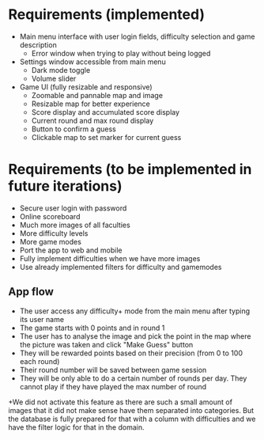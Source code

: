 # Requirements (implemented)

- Main menu interface with user login fields, difficulty selection and game description
  - Error window when trying to play without being logged
- Settings window accessible from main menu
  - Dark mode toggle
  - Volume slider
- Game UI (fully resizable and responsive)
  - Zoomable and pannable map and image
  - Resizable map for better experience
  - Score display and accumulated score display
  - Current round and max round display
  - Button to confirm a guess
  - Clickable map to set marker for current guess

# Requirements (to be implemented in future iterations)
- Secure user login with password
- Online scoreboard
- Much more images of all faculties
- More difficulty levels
- More game modes
- Port the app to web and mobile
- Fully implement difficulties when we have more images
- Use already implemented filters for difficulty and gamemodes

## App flow

- The user access any difficulty+ mode from the main menu after typing its user name
- The game starts with 0 points and in round 1
- The user has to analyse the image and pick the point in the map where the picture was taken and click "Make Guess" button
- They will be rewarded points based on their precision (from 0 to 100 each round)
- Their round number will be saved between game session
- They will be only able to do a certain number of rounds per day. They cannot play if they have played the max number of round

+We did not activate this feature as there are such a small amount of images
that it did not make sense have them separated into categories.
But the database is fully prepared for that with a column with difficulties and we 
have the filter logic for that in the domain.
